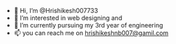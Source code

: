 - 👋 Hi, I’m @Hrishikesh007733
- 👀 I’m interested in web designing and 
- 🌱 I’m currently pursuing my 3rd year of engineering
- 📫 you can reach me on hrishikeshnb007@gamil.com

